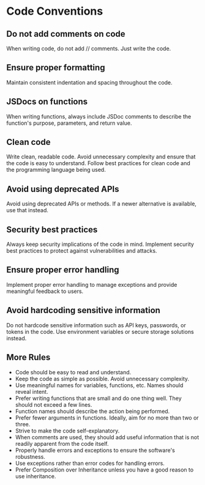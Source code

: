 # Code Conventions

## Do not add comments on code
When writing code, do not add // comments. Just write the code.

## Ensure proper formatting
Maintain consistent indentation and spacing throughout the code.

## JSDocs on functions
When writing functions, always include JSDoc comments to describe the function's purpose, parameters, and return value.

## Clean code
Write clean, readable code. Avoid unnecessary complexity and ensure that the code is easy to understand. Follow best practices for clean code and the programming language being used.

## Avoid using deprecated APIs
Avoid using deprecated APIs or methods. If a newer alternative is available, use that instead.

## Security best practices
Always keep security implications of the code in mind. Implement security best practices to protect against vulnerabilities and attacks.

## Ensure proper error handling
Implement proper error handling to manage exceptions and provide meaningful feedback to users.

## Avoid hardcoding sensitive information
Do not hardcode sensitive information such as API keys, passwords, or tokens in the code. Use environment variables or secure storage solutions instead.

## More Rules
- Code should be easy to read and understand.
- Keep the code as simple as possible. Avoid unnecessary complexity.
- Use meaningful names for variables, functions, etc. Names should reveal intent.
- Prefer writing functions that are small and do one thing well. They should not exceed a few lines.
- Function names should describe the action being performed.
- Prefer fewer arguments in functions. Ideally, aim for no more than two or three.
- Strive to make the code self-explanatory.
- When comments are used, they should add useful information that is not readily apparent from the code itself.
- Properly handle errors and exceptions to ensure the software's robustness.
- Use exceptions rather than error codes for handling errors.
- Prefer Composition over Inheritance unless you have a good reason to use inheritance.